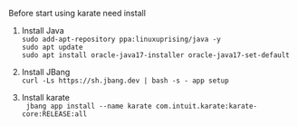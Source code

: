 Before start using karate need install 
1. Install Java
<br>`sudo add-apt-repository ppa:linuxuprising/java -y`
<br>`sudo apt update`
<br>`sudo apt install oracle-java17-installer oracle-java17-set-default`

2. Install JBang 
<br>`curl -Ls https://sh.jbang.dev | bash -s - app setup`

3. Install karate 
<br>` jbang app install --name karate com.intuit.karate:karate-core:RELEASE:all`

